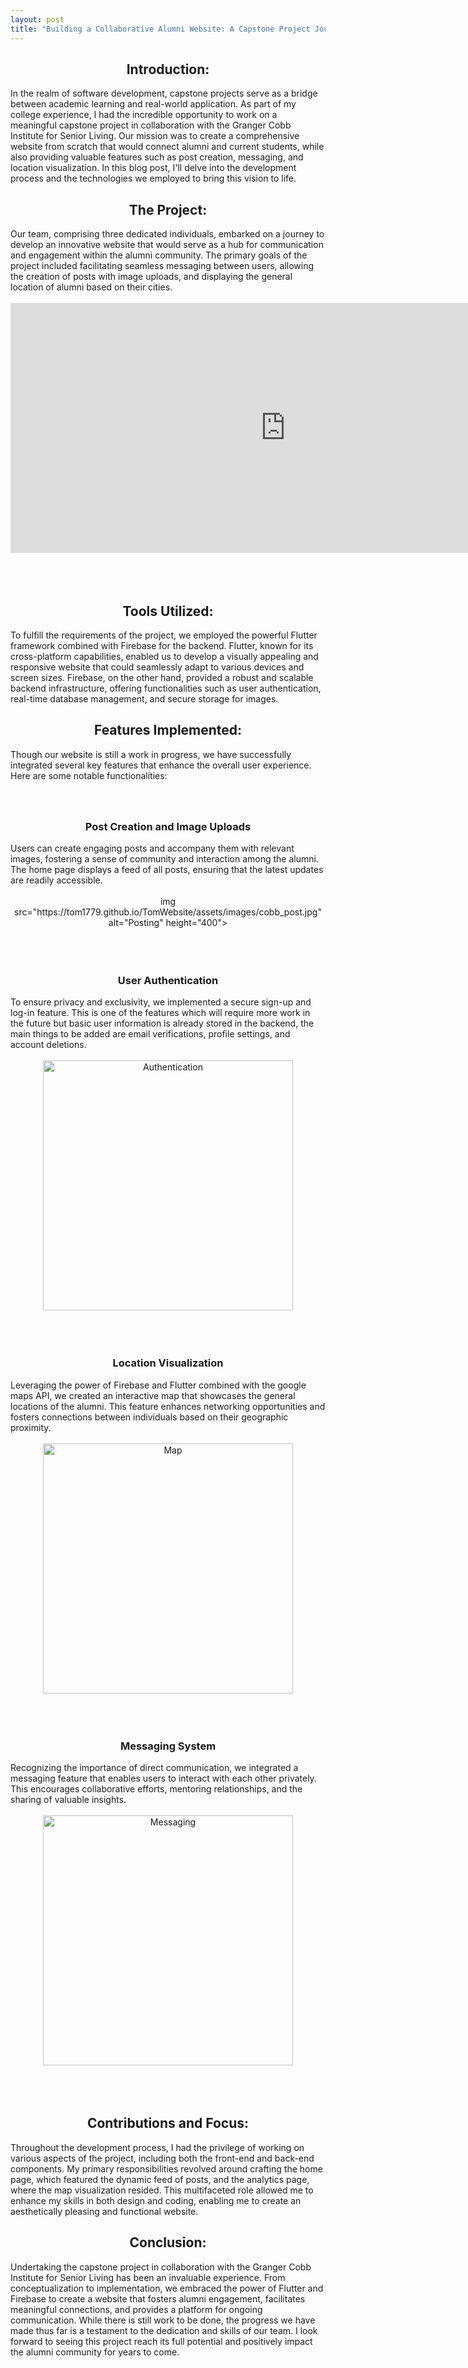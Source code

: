 ```yaml
---
layout: post
title: "Building a Collaborative Alumni Website: A Capstone Project Journey"
---
```


<center>
<h2>
Introduction:
</h2>
</center>

In the realm of software development, capstone projects serve as a bridge between academic learning and real-world application. As part of my college experience, I had the incredible opportunity to work on a meaningful capstone project in collaboration with the Granger Cobb Institute for Senior Living. Our mission was to create a comprehensive website from scratch that would connect alumni and current students, while also providing valuable features such as post creation, messaging, and location visualization. In this blog post, I'll delve into the development process and the technologies we employed to bring this vision to life.

<center>
<h2>
The Project:
</h2>
</center>
Our team, comprising three dedicated individuals, embarked on a journey to develop an innovative website that would serve as a hub for communication and engagement within the alumni community. The primary goals of the project included facilitating seamless messaging between users, allowing the creation of posts with image uploads, and displaying the general location of alumni based on their cities.

<br>
<br>
<center>
<iframe height="400" width="880" src="https://tom1779.github.io/TomWebsite/assets/images/cobb-connect.mp4" frameborder="0" allowfullscreen></iframe>
</center>
<br>
<br>
<br>

<center>
<h2>
Tools Utilized:
</h2>
</center>
To fulfill the requirements of the project, we employed the powerful Flutter framework combined with Firebase for the backend. Flutter, known for its cross-platform capabilities, enabled us to develop a visually appealing and responsive website that could seamlessly adapt to various devices and screen sizes. Firebase, on the other hand, provided a robust and scalable backend infrastructure, offering functionalities such as user authentication, real-time database management, and secure storage for images.

<center>
<h2>
Features Implemented:
</h2>
</center>
Though our website is still a work in progress, we have successfully integrated several key features that enhance the overall user experience. Here are some notable functionalities:
<center>
<h3>
<strong>
<br>
<br>
Post Creation and Image Uploads
</strong>
</h3>
</center>
Users can create engaging posts and accompany them with relevant images, fostering a sense of community and interaction among the alumni. The home page displays a feed of all posts, ensuring that the latest updates are readily accessible.

<br>
<br>
<center>
img src="https://tom1779.github.io/TomWebsite/assets/images/cobb_post.jpg" alt="Posting" height="400">

</center>
<br>
<br>
<br>

<center>
<h3>
<strong>
User Authentication
</strong>
</h3>
</center>
To ensure privacy and exclusivity, we implemented a secure sign-up and log-in feature. This is one of the features which will require more work in the future but basic user information is already stored in the backend, the main things to be added are email verifications, profile settings, and account deletions.


<br>
<br>
<center>
<img src="https://tom1779.github.io/TomWebsite/assets/images/cobb_auth.png" alt="Authentication" height="400">
</center>
<br>
<br>
<br>

<center>
<h3>
<strong>
Location Visualization
</strong>
</h3> 
</center>
Leveraging the power of Firebase and Flutter combined with the google maps API, we created an interactive map that showcases the general locations of the alumni. This feature enhances networking opportunities and fosters connections between individuals based on their geographic proximity.

<br>
<br>
<center>
<img src="https://tom1779.github.io/TomWebsite/assets/images/cobb_map.png" alt="Map" height="400">
</center>
<br>
<br>
<br>

<center>
<h3>
<strong>
Messaging System
</strong>
</h3> 
</center>
Recognizing the importance of direct communication, we integrated a messaging feature that enables users to interact with each other privately. This encourages collaborative efforts, mentoring relationships, and the sharing of valuable insights.

<br>
<br>
<center>
<img src="https://tom1779.github.io/TomWebsite/assets/images/cobb_message.jpg" alt="Messaging" height="400">
</center>
<br>
<br>
<br>

<center>
<h2>
Contributions and Focus:
</h2>
</center>
Throughout the development process, I had the privilege of working on various aspects of the project, including both the front-end and back-end components. My primary responsibilities revolved around crafting the home page, which featured the dynamic feed of posts, and the analytics page, where the map visualization resided. This multifaceted role allowed me to enhance my skills in both design and coding, enabling me to create an aesthetically pleasing and functional website.

<center>
<h2>
Conclusion:
</h2>
</center>
Undertaking the capstone project in collaboration with the Granger Cobb Institute for Senior Living has been an invaluable experience. From conceptualization to implementation, we embraced the power of Flutter and Firebase to create a website that fosters alumni engagement, facilitates meaningful connections, and provides a platform for ongoing communication. While there is still work to be done, the progress we have made thus far is a testament to the dedication and skills of our team. I look forward to seeing this project reach its full potential and positively impact the alumni community for years to come.

<br>
<br>